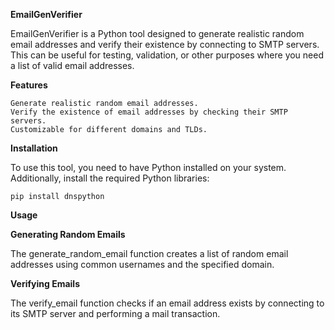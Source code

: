 **EmailGenVerifier**

EmailGenVerifier is a Python tool designed to generate realistic random email addresses and verify their existence by connecting to SMTP servers. This can be useful for testing, validation, or other purposes where you need a list of valid email addresses.

**Features**

    Generate realistic random email addresses.
    Verify the existence of email addresses by checking their SMTP servers.
    Customizable for different domains and TLDs.

**Installation**

To use this tool, you need to have Python installed on your system. Additionally, install the required Python libraries:
    
    pip install dnspython

**Usage**

**Generating Random Emails**

The generate_random_email function creates a list of random email addresses using common usernames and the specified domain.

**Verifying Emails**

The verify_email function checks if an email address exists by connecting to its SMTP server and performing a mail transaction.
